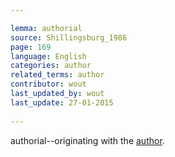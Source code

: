 ```yaml
---

lemma: authorial
source: Shillingsburg_1986
page: 169 
language: English
categories: author
related_terms: author
contributor: wout
last_updated_by: wout
last_update: 27-01-2015
        
---
```


authorial--originating with the [author](author.html).

